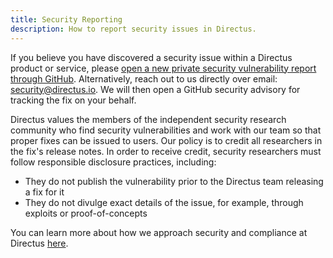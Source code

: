 ```yaml
---
title: Security Reporting
description: How to report security issues in Directus.
---
```


If you believe you have discovered a security issue within a Directus product or service, please [open a new private security vulnerability report through GitHub](https://github.com/directus/directus/security/advisories/new). Alternatively, reach out to us directly over email: [security@directus.io](mailto:security@directus.io). We will then open a GitHub security advisory for tracking the fix on your behalf.

Directus values the members of the independent security research community who find security vulnerabilities and work with our team so that proper fixes can be issued to users. Our policy is to credit all researchers in the fix's release notes. In order to receive credit, security researchers must follow responsible disclosure practices, including:

- They do not publish the vulnerability prior to the Directus team releasing a fix for it
- They do not divulge exact details of the issue, for example, through exploits or proof-of-concepts

You can learn more about how we approach security and compliance at Directus [here](https://directus.io/security).
